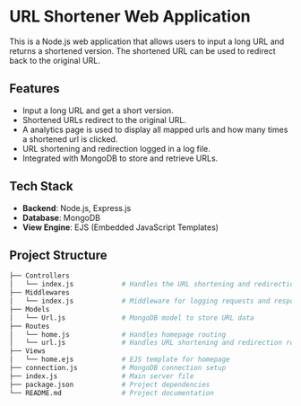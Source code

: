 # URL Shortener Web Application

This is a Node.js web application that allows users to input a long URL and returns a shortened version. The shortened URL can be used to redirect back to the original URL.

## Features

- Input a long URL and get a short version.
- Shortened URLs redirect to the original URL.
- A analytics page is used to display all mapped urls and how many times a shortened url is clicked.
- URL shortening and redirection logged in a log file.
- Integrated with MongoDB to store and retrieve URLs.

## Tech Stack

- **Backend**: Node.js, Express.js
- **Database**: MongoDB
- **View Engine**: EJS (Embedded JavaScript Templates)

## Project Structure

```bash
├── Controllers
│   └── index.js            # Handles the URL shortening and redirection logic
├── Middlewares
│   └── index.js            # Middleware for logging requests and responses
├── Models
│   └── Url.js              # MongoDB model to store URL data
├── Routes
│   └── home.js             # Handles homepage routing
│   └── url.js              # Handles URL shortening and redirection routing
├── Views
│   └── home.ejs            # EJS template for homepage
├── connection.js           # MongoDB connection setup
├── index.js                # Main server file
├── package.json            # Project dependencies
└── README.md               # Project documentation
